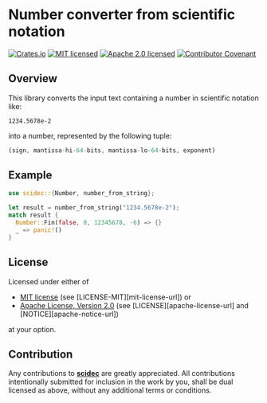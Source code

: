 # Number converter from scientific notation

[![Crates.io][crates-badge]][crates-url]
[![MIT licensed][mit-badge]][mit-url]
[![Apache 2.0 licensed][apache-badge]][apache-url]
[![Contributor Covenant][coc-badge]][coc-url]

[crates-badge]: https://img.shields.io/crates/v/scidec.svg
[crates-url]: https://crates.io/crates/scidec
[mit-badge]: https://img.shields.io/badge/License-MIT-blue.svg
[mit-url]: LICENSE-MIT
[apache-badge]: https://img.shields.io/badge/License-Apache%202.0-blue.svg
[apache-url]: LICENSE
[coc-badge]: https://img.shields.io/badge/Contributor%20Covenant-2.1-4baaaa.svg
[coc-url]: CODE_OF_CONDUCT.md
[repository-url]: https://github.com/EngosSoftware/scidec

## Overview

This library converts the input text containing a number in scientific notation like:

```text
1234.5678e-2
```

into a number, represented by the following tuple:

```rust
(sign, mantissa-hi-64-bits, mantissa-lo-64-bits, exponent)
```

## Example

```rust
use scidec::{Number, number_from_string};

let result = number_from_string("1234.5678e-2");
match result {
  Number::Fin(false, 0, 12345678, -6) => {}
  _ => panic!()
}
```

## License

Licensed under either of

- [MIT license][mit-url] (see [LICENSE-MIT][mit-license-url]) or
- [Apache License, Version 2.0][apache-url] (see [LICENSE][apache-license-url] and [NOTICE][apache-notice-url])

at your option.

## Contribution

Any contributions to [**scidec**][repository-url] are greatly appreciated.
All contributions intentionally submitted for inclusion in the work by you,
shall be dual licensed as above, without any additional terms or conditions.

